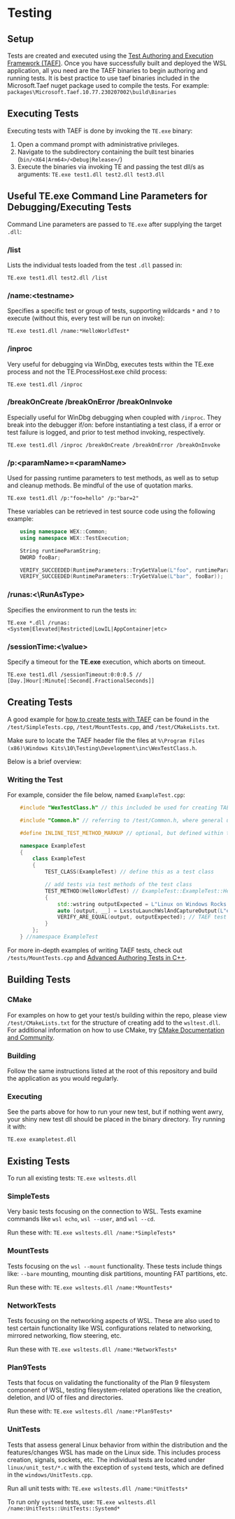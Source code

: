 # Testing

## Setup

Tests are created and executed using the [Test Authoring and Execution Framework (TAEF)](https://docs.microsoft.com/windows-hardware/drivers/taef/). Once you have successfully built and deployed the WSL application, all you need are the TAEF binaries to begin authoring and running tests. It is best practice to use taef binaries included in the Microsoft.Taef nuget package used to compile the tests. For example: `packages\Microsoft.Taef.10.77.230207002\build\Binaries`

## Executing Tests

Executing tests with TAEF is done by invoking the `TE.exe` binary:

1. Open a command prompt with administrative privileges.
2. Navigate to the subdirectory containing the built test binaries (`bin/<X64|Arm64>/<Debug|Release>/`)
3. Execute the binaries via invoking TE and passing the test dll/s as arguments: `TE.exe test1.dll test2.dll test3.dll`

## Useful **TE.exe** Command Line Parameters for Debugging/Executing Tests

Command Line parameters are passed to `TE.exe` after supplying the target `.dll`:

### **/list**

Lists the individual tests loaded from the test `.dll` passed in:

`TE.exe test1.dll test2.dll /list`

### **/name:\<testname\>**

Specifies a specific test or group of tests, supporting wildcards `*` and `?` to execute (without this, every test will be run on invoke):

`TE.exe test1.dll /name:*HelloWorldTest*`

### **/inproc**

Very useful for debugging via WinDbg, executes tests within the TE.exe process and not the TE.ProcessHost.exe child process:

`TE.exe test1.dll /inproc`

### **/breakOnCreate /breakOnError /breakOnInvoke**

Especially useful for WinDbg debugging when coupled with `/inproc`. They break into the debugger if/on: before instantiating a test class, if a error or test failure is logged, and prior to test method invoking, respectively.

`TE.exe test1.dll /inproc /breakOnCreate /breakOnError /breakOnInvoke`

### **/p:\<paramName\>=\<paramName\>**

Used for passing runtime parameters to test methods, as well as to setup and cleanup methods. Be mindful of the use of quotation marks.

`TE.exe test1.dll /p:"foo=hello" /p:"bar=2"`

These variables can be retrieved in test source code using the following example:

```cpp
    using namespace WEX::Common;
    using namespace WEX::TestExecution;

    String runtimeParamString;
    DWORD fooBar;

    VERIFY_SUCCEEDED(RuntimeParameters::TryGetValue(L"foo", runtimeParamString));
    VERIFY_SUCCEEDED(RuntimeParameters::TryGetValue(L"bar", fooBar));
```

### **/runas:<\RunAsType\>**

Specifies the environment to run the tests in:

`TE.exe *.dll /runas:<System|Elevated|Restricted|LowIL|AppContainer|etc>`

### **/sessionTime:<\value\>**

Specify a timeout for the **TE.exe** execution, which aborts on timeout.

`TE.exe test1.dll /sessionTimeout:0:0:0.5 // [Day.]Hour[:Minute[:Second[.FractionalSeconds]]`

## Creating Tests

A good example for [how to create tests with TAEF](https://docs.microsoft.com/windows-hardware/drivers/taef/authoring-tests-in-c--) can be found in the `/test/SimpleTests.cpp`, `/test/MountTests.cpp`, and `/test/CMakeLists.txt`.

Make sure to locate the TAEF header file the files at `%\Program Files (x86)\Windows Kits\10\Testing\Development\inc\WexTestClass.h`.

Below is a brief overview:

### Writing the Test

For example, consider the file below, named `ExampleTest.cpp`:

```cpp
    #include "WexTestClass.h" // this included be used for creating TAEF tests classes

    #include "Common.h" // referring to /test/Common.h, where general utility functions for interacting with WSL in regards to testing reside

    #define INLINE_TEST_METHOD_MARKUP // optional, but defined within the directory cmake build instructions. this is the practice that the pre-existing tests use

    namespace ExampleTest
    {
        class ExampleTest
        {
            TEST_CLASS(ExampleTest) // define this as a test class

            // add tests via test methods of the test class
            TEST_METHOD(HelloWorldTest) // ExampleTest::ExampleTest::HelloWorldTest
            {
                std::wstring outputExpected = L"Linux on Windows Rocks!\n";
                auto [output, __] = LxsstuLaunchWslAndCaptureOutput(L"echo Linux on Windows Rocks!"); // from /test/Common.h
                VERIFY_ARE_EQUAL(output, outputExpected); // TAEF test method that passes if both are equal, and fails otherwise.
            }
        };
    } //namespace ExampleTest
```

For more in-depth examples of writing TAEF tests, check out `/tests/MountTests.cpp` and [Advanced Authoring Tests in C++](https://docs.microsoft.com/windows-hardware/drivers/taef/authoring-tests-in-c--#advanced-authoring-tests-in-c).

## Building Tests

### CMake

For examples on how to get your test/s building within the repo, please view `/test/CMakeLists.txt` for the structure of creating add to the `wsltest.dll`. For additional information on how to use CMake, try [CMake Documentation and Community](https://cmake.org/documentation/).

### Building

Follow the same instructions listed at the root of this repository and build the application as you would regularly.

### Executing

See the parts above for how to run your new test, but if nothing went awry, your shiny new test dll should be placed in the binary directory. Try running it with:

`TE.exe exampletest.dll`

## Existing Tests

To run all existing tests: `TE.exe wsltests.dll`

### SimpleTests

Very basic tests focusing on the connection to WSL. Tests examine commands like `wsl echo`, `wsl --user`, and `wsl --cd`.

Run these with: `TE.exe wsltests.dll /name:*SimpleTests*`

### MountTests

Tests focusing on the `wsl --mount` functionality. These tests include things like: `--bare` mounting, mounting disk partitions, mounting FAT partitions, etc.

Run these with: `TE.exe wsltests.dll /name:*MountTests*`
### NetworkTests

Tests focusing on the networking aspects of WSL. These are also used to test certain functionality like WSL configurations related to networking, mirrored networking, flow steering, etc.

Run these with `TE.exe wsltests.dll /name:*NetworkTests*`
### Plan9Tests

Tests that focus on validating the functionality of the Plan 9 filesystem component of WSL, testing filesystem-related operations like the creation, deletion, and I/O of files and directories.

Run these with: `TE.exe wsltests.dll /name:*Plan9Tests*`

### UnitTests

Tests that assess general Linux behavior from within the distribution and the features/changes WSL has made on the Linux side. This includes process creation, signals, sockets, etc.
The individual tests are located under `linux/unit_test/*.c` with the exception of `systemd` tests, which are defined in the `windows/UnitTests.cpp`.

Run all unit tests with: `TE.exe wsltests.dll /name:*UnitTests*`

To run only `systemd` tests, use: `TE.exe wsltests.dll /name:UnitTests::UnitTests::Systemd*`
